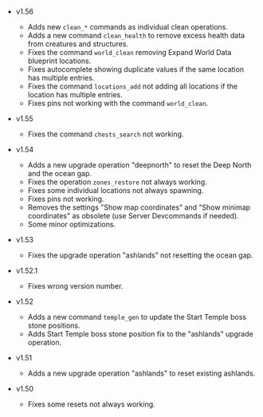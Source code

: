 - v1.56
  - Adds new `clean_*` commands as individual clean operations.
  - Adds a new command `clean_health` to remove excess health data from creatures and structures.
  - Fixes the command `world_clean` removing Expand World Data blueprint locations.
  - Fixes autocomplete showing duplicate values if the same location has multiple entries.
  - Fixes the command `locations_add` not adding all locations if the location has multiple entries.
  - Fixes pins not working with the command `world_clean`.

- v1.55
  - Fixes the command `chests_search` not working.

- v1.54
  - Adds a new upgrade operation "deepnorth" to reset the Deep North and the ocean gap.
  - Fixes the operation `zones_restore` not always working.
  - Fixes some individual locations not always spawning.
  - Fixes pins not working.
  - Removes the settings "Show map coordinates" and "Show minimap coordinates" as obsolete (use Server Devcommands if needed).
  - Some minor optimizations.

- v1.53
  - Fixes the upgrade operation "ashlands" not resetting the ocean gap.

- v1.52.1
  - Fixes wrong version number.

- v1.52
  - Adds a new command `temple_gen` to update the Start Temple boss stone positions.
  - Adds Start Temple boss stone position fix to the "ashlands" upgrade operation.

- v1.51
  - Adds a new upgrade operation "ashlands" to reset existing ashlands.

- v1.50
  - Fixes some resets not always working.
